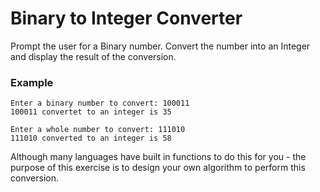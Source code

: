 # Binary to Integer Converter

Prompt the user for a Binary number. Convert the number into an Integer and display the result of the conversion.

### Example
```
Enter a binary number to convert: 100011
100011 convertet to an integer is 35

Enter a whole number to convert: 111010
111010 converted to an integer is 58
```

Although many languages have built in functions to do this for you - the purpose of this exercise is to design your own algorithm to perform this conversion.
